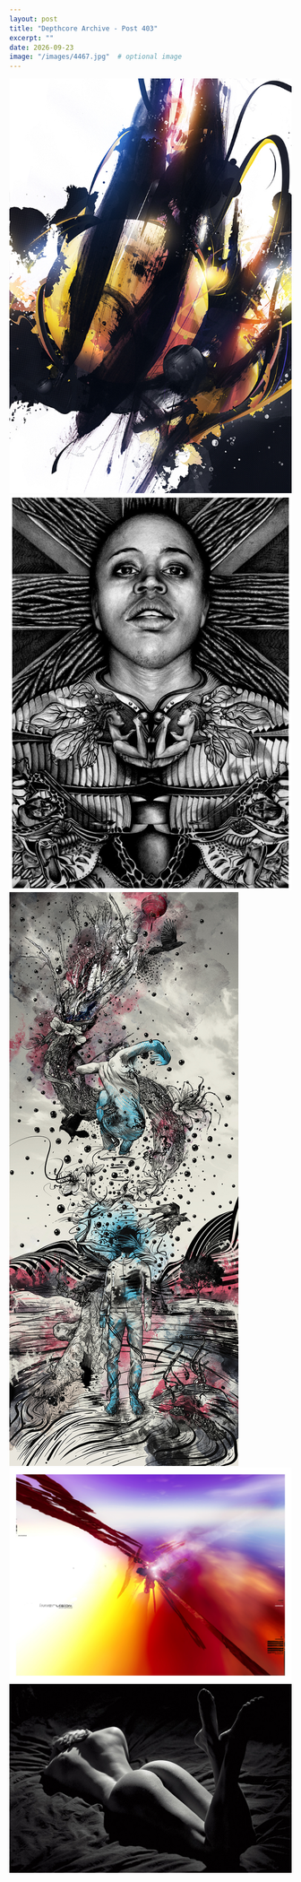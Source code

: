 ```yaml
---
layout: post
title: "Depthcore Archive - Post 403"
excerpt: ""
date: 2026-09-23
image: "/images/4467.jpg"  # optional image
---
```


<img src="/images/4467.jpg">
<img src="/images/4468.jpg" alt="4468.jpg"/>
<img src="/images/4469.jpg" alt="4469.jpg"/>
<img src="/images/447.jpg" alt="447.jpg"/>
<img src="/images/4470.jpg" alt="4470.jpg"/>
